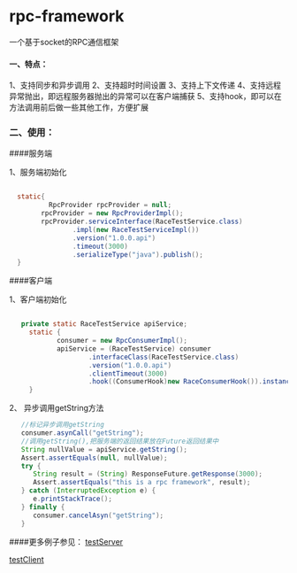 # rpc-framework
一个基于socket的RPC通信框架

####  一、特点：
  1、支持同步和异步调用
  2、支持超时时间设置
  3、支持上下文传递
  4、支持远程异常抛出，即远程服务器抛出的异常可以在客户端捕获
  5、支持hook，即可以在方法调用前后做一些其他工作，方便扩展
  
  
### 二、使用：


####服务端

  1、服务端初始化
  
```java

  static{
		  RpcProvider rpcProvider = null;
	    rpcProvider = new RpcProviderImpl();
	    rpcProvider.serviceInterface(RaceTestService.class)
	            .impl(new RaceTestServiceImpl())
	            .version("1.0.0.api")
	            .timeout(3000)
	            .serializeType("java").publish();  
  }
```


####客户端

  1、客户端初始化
```java  

   private static RaceTestService apiService;
	 static {
	        consumer = new RpcConsumerImpl();
	        apiService = (RaceTestService) consumer
	                .interfaceClass(RaceTestService.class)
	                .version("1.0.0.api")
	                .clientTimeout(3000)
	                .hook((ConsumerHook)new RaceConsumerHook()).instance();
	 }
```
  2、  异步调用getString方法
```java
   //标记异步调用getString
   consumer.asynCall("getString");
   //调用getString(),把服务端的返回结果放在Future返回结果中
   String nullValue = apiService.getString();
   Assert.assertEquals(null, nullValue);
   try {
      String result = (String) ResponseFuture.getResponse(3000);
      Assert.assertEquals("this is a rpc framework", result);
   } catch (InterruptedException e) {
      e.printStackTrace();
   } finally {
      consumer.cancelAsyn("getString");
   }
```
####更多例子参见：
  [testServer](https://github.com/buptmiao/rpc-framework/blob/master/src/com/alibaba/middleware/race/rpc/api/TestProvider.java "testProvider")
  
  
  [testClient](https://github.com/buptmiao/rpc-framework/blob/master/src/com/alibaba/middleware/race/rpc/api/TestClient.java "testClient")
  
  
  
